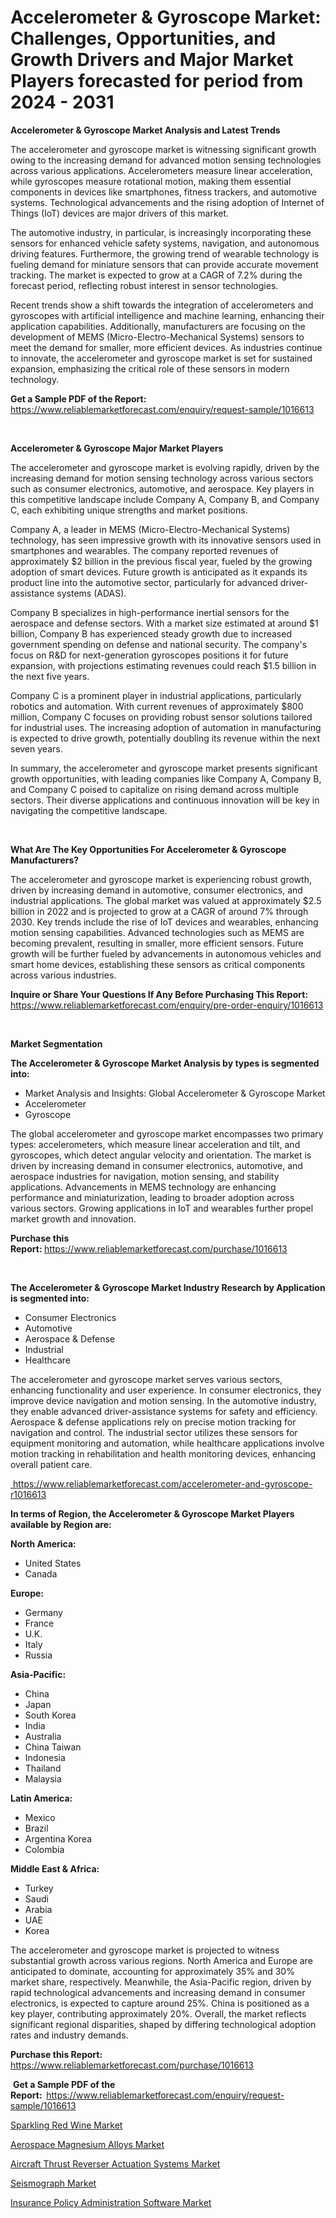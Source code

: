 <p><h1>Accelerometer & Gyroscope Market: Challenges, Opportunities, and Growth Drivers and Major Market Players forecasted for period from 2024 - 2031</h1></p><p><strong>Accelerometer & Gyroscope Market Analysis and Latest Trends</strong></p>
<p><p>The accelerometer and gyroscope market is witnessing significant growth owing to the increasing demand for advanced motion sensing technologies across various applications. Accelerometers measure linear acceleration, while gyroscopes measure rotational motion, making them essential components in devices like smartphones, fitness trackers, and automotive systems. Technological advancements and the rising adoption of Internet of Things (IoT) devices are major drivers of this market.</p><p>The automotive industry, in particular, is increasingly incorporating these sensors for enhanced vehicle safety systems, navigation, and autonomous driving features. Furthermore, the growing trend of wearable technology is fueling demand for miniature sensors that can provide accurate movement tracking. The market is expected to grow at a CAGR of 7.2% during the forecast period, reflecting robust interest in sensor technologies.</p><p>Recent trends show a shift towards the integration of accelerometers and gyroscopes with artificial intelligence and machine learning, enhancing their application capabilities. Additionally, manufacturers are focusing on the development of MEMS (Micro-Electro-Mechanical Systems) sensors to meet the demand for smaller, more efficient devices. As industries continue to innovate, the accelerometer and gyroscope market is set for sustained expansion, emphasizing the critical role of these sensors in modern technology.</p></p>
<p><strong>Get a Sample PDF of the Report:&nbsp;</strong> <a href="https://www.reliablemarketforecast.com/enquiry/request-sample/1016613?utm_campaign=1833&utm_medium=2&utm_source=Github&utm_content=ia&utm_term=04122024&utm_id=accelerometer-gyroscope">https://www.reliablemarketforecast.com/enquiry/request-sample/1016613</a></p>
<p>&nbsp;</p>
<p><strong>Accelerometer & Gyroscope Major Market Players</strong></p>
<p><p>The accelerometer and gyroscope market is evolving rapidly, driven by the increasing demand for motion sensing technology across various sectors such as consumer electronics, automotive, and aerospace. Key players in this competitive landscape include Company A, Company B, and Company C, each exhibiting unique strengths and market positions.</p><p>Company A, a leader in MEMS (Micro-Electro-Mechanical Systems) technology, has seen impressive growth with its innovative sensors used in smartphones and wearables. The company reported revenues of approximately $2 billion in the previous fiscal year, fueled by the growing adoption of smart devices. Future growth is anticipated as it expands its product line into the automotive sector, particularly for advanced driver-assistance systems (ADAS).</p><p>Company B specializes in high-performance inertial sensors for the aerospace and defense sectors. With a market size estimated at around $1 billion, Company B has experienced steady growth due to increased government spending on defense and national security. The company's focus on R&D for next-generation gyroscopes positions it for future expansion, with projections estimating revenues could reach $1.5 billion in the next five years.</p><p>Company C is a prominent player in industrial applications, particularly robotics and automation. With current revenues of approximately $800 million, Company C focuses on providing robust sensor solutions tailored for industrial uses. The increasing adoption of automation in manufacturing is expected to drive growth, potentially doubling its revenue within the next seven years.</p><p>In summary, the accelerometer and gyroscope market presents significant growth opportunities, with leading companies like Company A, Company B, and Company C poised to capitalize on rising demand across multiple sectors. Their diverse applications and continuous innovation will be key in navigating the competitive landscape.</p></p>
<p>&nbsp;</p>
<p><strong>What Are The Key Opportunities For Accelerometer & Gyroscope Manufacturers?</strong></p>
<p><p>The accelerometer and gyroscope market is experiencing robust growth, driven by increasing demand in automotive, consumer electronics, and industrial applications. The global market was valued at approximately $2.5 billion in 2022 and is projected to grow at a CAGR of around 7% through 2030. Key trends include the rise of IoT devices and wearables, enhancing motion sensing capabilities. Advanced technologies such as MEMS are becoming prevalent, resulting in smaller, more efficient sensors. Future growth will be further fueled by advancements in autonomous vehicles and smart home devices, establishing these sensors as critical components across various industries.</p></p>
<p><strong>Inquire or Share Your Questions If Any Before Purchasing This Report:</strong> <a href="https://www.reliablemarketforecast.com/enquiry/pre-order-enquiry/1016613?utm_campaign=1833&utm_medium=2&utm_source=Github&utm_content=ia&utm_term=04122024&utm_id=accelerometer-gyroscope">https://www.reliablemarketforecast.com/enquiry/pre-order-enquiry/1016613</a></p>
<p>&nbsp;</p>
<p><strong>Market Segmentation</strong></p>
<p><strong>The Accelerometer & Gyroscope Market Analysis by types is segmented into:</strong></p>
<p><ul><li>Market Analysis and Insights: Global Accelerometer & Gyroscope Market</li><li>Accelerometer</li><li>Gyroscope</li></ul></p>
<p><p>The global accelerometer and gyroscope market encompasses two primary types: accelerometers, which measure linear acceleration and tilt, and gyroscopes, which detect angular velocity and orientation. The market is driven by increasing demand in consumer electronics, automotive, and aerospace industries for navigation, motion sensing, and stability applications. Advancements in MEMS technology are enhancing performance and miniaturization, leading to broader adoption across various sectors. Growing applications in IoT and wearables further propel market growth and innovation.</p></p>
<p><strong>Purchase this Report:&nbsp;</strong><a href="https://www.reliablemarketforecast.com/purchase/1016613?utm_campaign=1833&utm_medium=2&utm_source=Github&utm_content=ia&utm_term=04122024&utm_id=accelerometer-gyroscope">https://www.reliablemarketforecast.com/purchase/1016613</a></p>
<p>&nbsp;</p>
<p><strong>The Accelerometer & Gyroscope Market Industry Research by Application is segmented into:</strong></p>
<p><ul><li>Consumer Electronics</li><li>Automotive</li><li>Aerospace & Defense</li><li>Industrial</li><li>Healthcare</li></ul></p>
<p><p>The accelerometer and gyroscope market serves various sectors, enhancing functionality and user experience. In consumer electronics, they improve device navigation and motion sensing. In the automotive industry, they enable advanced driver-assistance systems for safety and efficiency. Aerospace & defense applications rely on precise motion tracking for navigation and control. The industrial sector utilizes these sensors for equipment monitoring and automation, while healthcare applications involve motion tracking in rehabilitation and health monitoring devices, enhancing overall patient care.</p></p>
<p><a href="https://www.reliablemarketforecast.com/accelerometer-and-gyroscope-r1016613?utm_campaign=1833&utm_medium=2&utm_source=Github&utm_content=ia&utm_term=04122024&utm_id=accelerometer-gyroscope">&nbsp;https://www.reliablemarketforecast.com/accelerometer-and-gyroscope-r1016613</a></p>
<p><strong>In terms of Region, the Accelerometer & Gyroscope Market Players available by Region are:</strong></p>
<p>
    <p> <strong> North America: </strong>
        <ul>
            <li>United States</li>
            <li>Canada</li>
        </ul>
        </p> 
    <p> <strong> Europe: </strong>
        <ul>
            <li>Germany</li>
            <li>France</li>
            <li>U.K.</li>
            <li>Italy</li>
            <li>Russia</li>
        </ul>
        </p> 
    <p> <strong> Asia-Pacific: </strong>
        <ul>
            <li>China</li>
            <li>Japan</li>
            <li>South Korea</li>
            <li>India</li>
            <li>Australia</li>
            <li>China Taiwan</li>
            <li>Indonesia</li>
            <li>Thailand</li>
            <li>Malaysia</li>
        </ul>
        </p> 
    <p> <strong> Latin America: </strong>
        <ul>
            <li>Mexico</li>
            <li>Brazil</li>
            <li>Argentina Korea</li>
            <li>Colombia</li>
        </ul>
        </p> 
    <p> <strong> Middle East & Africa: </strong>
        <ul>
            <li>Turkey</li>
            <li>Saudi</li>
            <li>Arabia</li>
            <li>UAE</li>
            <li>Korea</li>
        </ul>
    </p>
    </p>
<p><p>The accelerometer and gyroscope market is projected to witness substantial growth across various regions. North America and Europe are anticipated to dominate, accounting for approximately 35% and 30% market share, respectively. Meanwhile, the Asia-Pacific region, driven by rapid technological advancements and increasing demand in consumer electronics, is expected to capture around 25%. China is positioned as a key player, contributing approximately 20%. Overall, the market reflects significant regional disparities, shaped by differing technological adoption rates and industry demands.</p></p>
<p><strong>Purchase this Report: </strong><a href="https://www.reliablemarketforecast.com/purchase/1016613?utm_campaign=1833&utm_medium=2&utm_source=Github&utm_content=ia&utm_term=04122024&utm_id=accelerometer-gyroscope">https://www.reliablemarketforecast.com/purchase/1016613</a></p>
<p>&nbsp;<strong>Get a Sample PDF of the Report:&nbsp;&nbsp;</strong><a href="https://www.reliablemarketforecast.com/enquiry/request-sample/1016613?utm_campaign=1833&utm_medium=2&utm_source=Github&utm_content=ia&utm_term=04122024&utm_id=accelerometer-gyroscope">https://www.reliablemarketforecast.com/enquiry/request-sample/1016613</a></p>
<p><strong></strong></p>
<p><p><a href="https://www.linkedin.com/pulse/sparkling-red-wine-market-forecastfor-year2024-2031-insigths-trend-0l23f?utm_campaign=1833&utm_medium=2&utm_source=Github&utm_content=ia&utm_term=04122024&utm_id=accelerometer-gyroscope">Sparkling Red Wine Market</a></p><p><a href="https://issuu.com/reportprime-2/docs/aerospace-magnesium-alloys-market-size-2030.pptx?utm_campaign=1833&utm_medium=2&utm_source=Github&utm_content=ia&utm_term=04122024&utm_id=accelerometer-gyroscope">Aerospace Magnesium Alloys Market</a></p><p><a href="https://www.linkedin.com/pulse/examining-ups-downs-aircraft-thrust-reverser-actuation-0sh1e?utm_campaign=1833&utm_medium=2&utm_source=Github&utm_content=ia&utm_term=04122024&utm_id=accelerometer-gyroscope">Aircraft Thrust Reverser Actuation Systems Market</a></p><p><a href="https://issuu.com/reportprime-2/docs/seismograph-market-size-2030.pptx?utm_campaign=1833&utm_medium=2&utm_source=Github&utm_content=ia&utm_term=04122024&utm_id=accelerometer-gyroscope">Seismograph Market</a></p><p><a href="https://www.linkedin.com/pulse/insurance-policy-administration-software-market-report-2024-y44ae?utm_campaign=1833&utm_medium=2&utm_source=Github&utm_content=ia&utm_term=04122024&utm_id=accelerometer-gyroscope">Insurance Policy Administration Software Market</a></p></p>